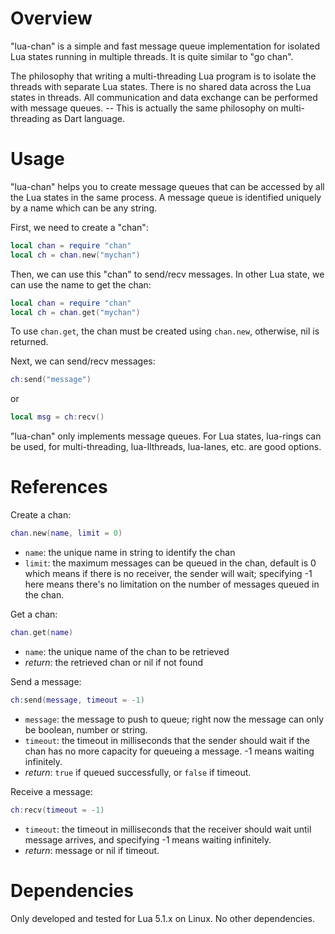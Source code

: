Overview
========

"lua-chan" is a simple and fast message queue implementation for isolated Lua states
running in multiple threads. It is quite similar to "go chan".

The philosophy that writing a multi-threading Lua program is to isolate the threads
with separate Lua states. There is no shared data across the Lua states in threads.
All communication and data exchange can be performed with message queues. -- This is
actually the same philosophy on multi-threading as Dart language.

Usage
=====

"lua-chan" helps you to create message queues that can be accessed by all the Lua
states in the same process. A message queue is identified uniquely by a name which
can be any string.

First, we need to create a "chan":
```lua
local chan = require "chan"
local ch = chan.new("mychan")
```

Then, we can use this "chan" to send/recv messages. In other Lua state, we can use
the name to get the chan:
```lua
local chan = require "chan"
local ch = chan.get("mychan")
```
To use `chan.get`, the chan must be created using `chan.new`, otherwise, nil is returned.

Next, we can send/recv messages:
```lua
ch:send("message")
```
or
```lua
local msg = ch:recv()
```

"lua-chan" only implements message queues. For Lua states, lua-rings can be used, for
multi-threading, lua-llthreads, lua-lanes, etc. are good options.

References
==========

Create a chan:
```lua
chan.new(name, limit = 0)
```
* `name`: the unique name in string to identify the chan
* `limit`: the maximum messages can be queued in the chan, default is 0 which means
if there is no receiver, the sender will wait; specifying -1 here means there's no
limitation on the number of messages queued in the chan.

Get a chan:
```lua
chan.get(name)
```
* `name`: the unique name of the chan to be retrieved
* _return_: the retrieved chan or nil if not found

Send a message:
```lua
ch:send(message, timeout = -1)
```
* `message`: the message to push to queue; right now the message can only be boolean,
number or string.
* `timeout`: the timeout in milliseconds that the sender should wait if the chan has
no more capacity for queueing a message. -1 means waiting infinitely.
* _return_: `true` if queued successfully, or `false` if timeout.

Receive a message:
```lua
ch:recv(timeout = -1)
```
* `timeout`: the timeout in milliseconds that the receiver should wait until message arrives,
and specifying -1 means waiting infinitely.
* _return_: message or nil if timeout.

Dependencies
============

Only developed and tested for Lua 5.1.x on Linux.
No other dependencies.
